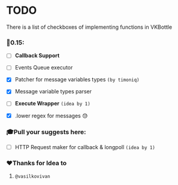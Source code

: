 # TODO

There is a list of checkboxes of implementing functions in VKBottle

### :tada:0.15:

- [ ] **Callback Support**

- [ ] Events Queue executor 

- [x] Patcher for message variables types `(by timoniq)`

- [x] Message variable types parser

- [ ] **Execute Wrapper** `(idea by 1)`

- [x] .lower regex for messages :sweat:

### :mortar_board:Pull your suggests here:

- [ ] HTTP Request maker for callback & longpoll `(idea by 1)`

### :heart:Thanks for Idea to

1. `@vasilkovivan`



